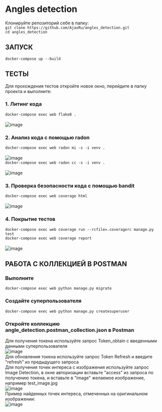 # Angles detection 
Клонируйте репозиторий себе в папку: <br/>
`git clone https://github.com/AjaxRu/angles_detection.git` <br/>
`cd angles_detection`
## ЗАПУСК 
`docker-compose up --build` 
## ТЕСТЫ 
Для прохождения тестов откройте новое окно, перейдите в папку проекта и выполните:
### 1. Литинг кода
`docker-compose exec web flake8 .` <br/><br/>
![image](https://github.com/user-attachments/assets/0a11c1de-5c78-4d8e-b29b-4e703c4795cf) <br/>
### 2. Анализ кода с помощью radon
`docker-compose exec web radon mi -s -i venv .` <br/><br/>
![image](https://github.com/user-attachments/assets/aac2b874-5091-4206-9c56-6f6bf73ad968) <br/>
`docker-compose exec web radon cc -s -i venv .` <br/><br/>
![image](https://github.com/user-attachments/assets/d33743e9-385d-4de4-88f0-bbbb8179847f) <br/>
### 3. Проверка безопасности кода с помощью bandit 
`docker-compose exec web coverage html` <br/><br/>
![image](https://github.com/user-attachments/assets/310346e8-8bcc-4028-bf8b-b3a18e6870a0) <br/>
### 4. Покрытие тестов
`docker-compose exec web coverage run --rcfile=.coveragerc manage.py test` <br/>
`docker-compose exec web coverage report` <br/><br/>
![image](https://github.com/user-attachments/assets/09806172-24b7-44c2-8363-d707907350bf) <br/>
## РАБОТА С КОЛЛЕКЦИЕЙ В POSTMAN
### Выполните
`docker-compose exec web python manage.py migrate` <br/>
### Создайте суперпользователя <br/>
`docker-compose exec web python manage.py createsuperuser` <br/>
### Откройте коллекцию angle_detection.postman_collection.json в Postman
Для получения токена используйте запрос Token_obtain с введенными данными суперпользователя <br/>
![image](https://github.com/user-attachments/assets/f77abef2-9113-4f83-a18c-a968fb16db37) <br/>
Для обновления токена используйте запрос Token Refresh и введите "refresh" из предыдущего запроса <br/>
Для получения точек интереса с изображения используйте запрос Image Detection, в окне авторизации вставьте "access" из запроса по получению токена, и вставьте в "image" желаемое изображение, например test_image.jpg <br/>
![image](https://github.com/user-attachments/assets/16bafcdf-48f3-450b-8a14-798d7256419b) <br/>
Пример найденных точек интереса, отмеченных на оригинальном изображении: <br/>
![image](https://github.com/user-attachments/assets/5b668e22-7e1c-484c-a8c5-86d753e02c6b) <br/>



